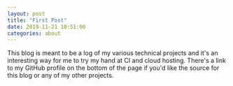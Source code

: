 ```yaml
---
layout: post
title: "First Post"
date: 2019-11-21 10:51:00
categories: about
---
```

This blog is meant to be a log of my various technical projects and it's an interesting way for me to try my hand at CI and cloud hosting. There's a link to my GitHub profile on the bottom of the page if you'd like the source for this blog or any of my other projects.